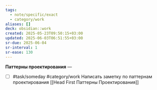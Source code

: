 ```yaml
---
tags:
  - note/specific/exact
  - category/work
aliases: []
deck: obsidian::work
created: 2025-05-23T09:50:15+03:00
updated: 2025-06-03T06:51:55+03:00
sr-due: 2025-06-04
sr-interval: 1
sr-ease: 130
---
```


**Паттерны проектирования**
—
- [ ] #task/someday #category/work Написать заметку по паттернам проектирования [[Head First Паттерны Проектирования]]
